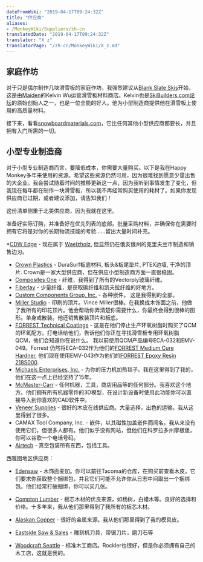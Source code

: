 ```yaml
---
dateFromWiki: "2019-04-17T09:24:32Z"
title: "供应商"
aliases:
- /MonkeyWiki/Suppliers/zh-cn
translatedDate: "2019-04-17T09:24:32Z"
translator: "X z"
translatorPage: "/zh-cn/MonkeyWiki/X_z.md"
---
```


## 家庭作坊

对于只是偶尔制作几块滑雪板的家庭作坊，我强烈建议从[Blank Slate Skis](http://www.blankslateskis.com/)开始，这是由[Maiden](https://maidenskis.com/)的Kelvin Wu运营滑雪板材料商店。Kelvin也是[SkiBuilders.com论坛](http://www.skibuilders.com/phpBB2/)的原始创始人之一，也是一位全能的好人。他为小型制造商提供他在滑雪板上使用的高质量材料。

接下来，看看[snowboardmaterials.com](https://snowboardmaterials.com/)，它比任何其他小型供应商都要长，并且拥有入门所需的一切。 


## 小型专业制造商

 

对于小型专业制造商而言，要降低成本，你需要大量购买。以下是我在Happy Monkey多年来使用的资源。希望这些资源仍然可用，因为很难找到愿意少量出售的大企业。我会尝试随着时间的推移更新这一点，因为我听到事情发生了变化，但我现在每年都在制作一块滑雪板，所以我不再经常购买使用的耗材了。如果你发现供应商已过期，或者建议添加，请告知我们！

这份清单侧重于北美供应商，因为我就在这里。

准备好实际订购，并准备好在优先列表的底部。批量采购材料，并确保你在需要时拥有它将是对你的长期物流技能的考验......留出大量时间补充。

*[CDW Edge](https://www.waelzholz.com/en/company/international/usa.html) - 现在属于 [Waelzholz](https://www.waelzholz-skikanten.de/en.html), 但显然仍在俄亥俄州的克里夫兰市制造和销售边刃。 
- [Crown Plastics](https://crownplastics.com/) - DuraSurf板底材料, 板头&板尾垫片, PTEX边墙, 干净的顶片. Crown是一家大型供应商，但在供应小型制造商方面一直很稳固。
- [Composites One](https://www.compositesone.com/) - 纤维，我得到了所有的Vectorply玻璃纤维。
- [Fiberlay](http://www.fiberlay.com/) - 少量纤维，是获取碳纤维和凯夫拉纤维的好地方。
- [Custom Components Group, Inc.](http://www.customcomponentsgroup.com) - 各种嵌件。 这是我得到的全部。
- [Miller Studio](http://www.millerstudio.net/) - 印刷的顶片。Vince Miller很棒。在我换成木饰面之前，他做了我所有的印花顶片。他会帮助你弄清楚你需要什么，你最终会得到很棒的图形。单身或散装。他还销售散装顶片和板底。
- [FORREST Technical Coatings](http://forrestpaint.com/) - 这是在他们停止生产环氧树脂时购买了QCM的环氧配方。打电话给他们，告诉他们你正在寻找滑雪板专用环氧树脂QCM，他们会知道你在说什么。 我以前使用QCM产品编号ECA-032和EMV-049。Forrest 仍然将ECA-032作为他们的[FORREST Medium Cure Hardner](http://forresttechblog.com/sportboard-builders-qcm/forrest-medium-cure-hardner/), 他们现在使用EMV-043作为他们的[FORREST Epoxy Resin 218S000](http://forresttechblog.com/sportboard-builders-qcm/forrest-epoxy-resin-218s000/).
- [Michaels Enterprises, Inc.](https://www.michaelsenterprises.com) - 为你的压力机加热毯子。我在这里得到了我的，他们在这一点上已经坚持了15年。
- [McMaster-Carr](https://www.mcmaster.com/) - 任何机器，工具，商店用品等的任何部分。我喜欢这个地方。他们拥有所有机器零件的3D模型，在设计新设备时使用此功能你可以直接导入到你喜欢的CAD软件中。
- [Veneer Supplies](https://www.veneersupplies.com/) - 很好的木皮在线供应商。大量选择，出色的运输。我从这里得到了很多。
- CAMAX Tool Company, Inc. - 嵌件，以其磁性加盖嵌件而闻名。我从来没有使用它们，但很多人都有。他们似乎没有网站，但他们在科罗拉多州摩根堡，你可以谷歌一个电话号码。
- [Airtech](https://www.airtechonline.com/) - 真空包装所有东西，包括工具。

西雅图地区供应商：

- [Edensaw](http://www.edensaw.com/) - 木饰面麦加。你可以前往Tacoma的仓库，在购买前查看木皮。它们要求你获取整个捆绑包，并且它们可能不允许你从日志中间取出一个捆绑包。他们经常打破捆绑，你可以买几张。

- [Compton Lumber](https://www.comptonlbr.com) - 板芯木材的优良来源，如杨树，白蜡木等。良好的选择和价格。十多年来，我从他们那里得到了我所有的板芯木材。

- [Alaskan Copper](http://www.alascop.com/) - 很好的金属来源。我从他们那里得到了我的模具皮。
- [Eastside Saw & Sales](http://www.eastsidesaw.com/) - 雕刻机刀具，带锯刀片，磨刀石等
- [Woodcraft Seattle](https://www.woodcraft.com/stores/seattle) - 标准木工商店。Rockler也很好，但是你必须拥有自己的木工店，这就是我的。